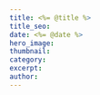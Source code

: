 ```yaml
---
title: <%= @title %>
title_seo:
date: <%= @date %>
hero_image:
thumbnail:
category:
excerpt:
author:
---
```

